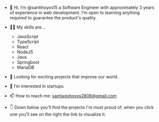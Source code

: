 - 👋 Hi, I’m @santihoyos15 a Software Engineer with approximately 3 years of experience in web development. I’m open to learning anything required to guarantee the product's quality.

- 🤹‍♀️ My skills are...
    - JavaScript
    - TypeScript
    - React
    - NodeJS
    - Java
    - Springboot
    - MariaDB

- 🚀 Looking for exciting projects that improve our world.
- 👀 I’m interested in startups.
- 📫 How to reach me: santiagohoyos2808@gmail.com

- 👇 Down below you'll find the projects I'm most proud of, when you click one you'll see on the right the link to visualize it.

<!---
santihoyos15/santihoyos15 is a ✨ special ✨ repository because its `README.md` (this file) appears on your GitHub profile.
You can click the Preview link to take a look at your changes.
--->
